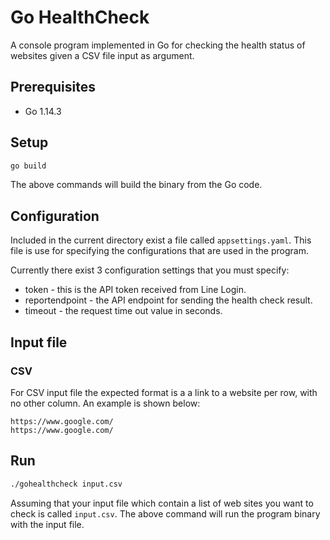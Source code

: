 # Go HealthCheck

A console program implemented in Go for checking the health status of websites given a CSV file input as argument.

## Prerequisites
- Go 1.14.3

## Setup

```sh
go build
```

The above commands will build the binary from the Go code.

## Configuration
Included in the current directory exist a file called `appsettings.yaml`. This file is use for specifying the configurations that are used in the program.

Currently there exist 3 configuration settings that you must specify:
- token - this is the API token received from Line Login.
- reportendpoint - the API endpoint for sending the health check result.
- timeout - the request time out value in seconds.

## Input file

### CSV

For CSV input file the expected format is a a link to a website per row, with no other column. An example is shown below:

```csv
https://www.google.com/
https://www.google.com/
```

## Run

```sh
./gohealthcheck input.csv
```

Assuming that your input file which contain a list of web sites you want to check is called `input.csv`. The above command will run the program binary with the input file.